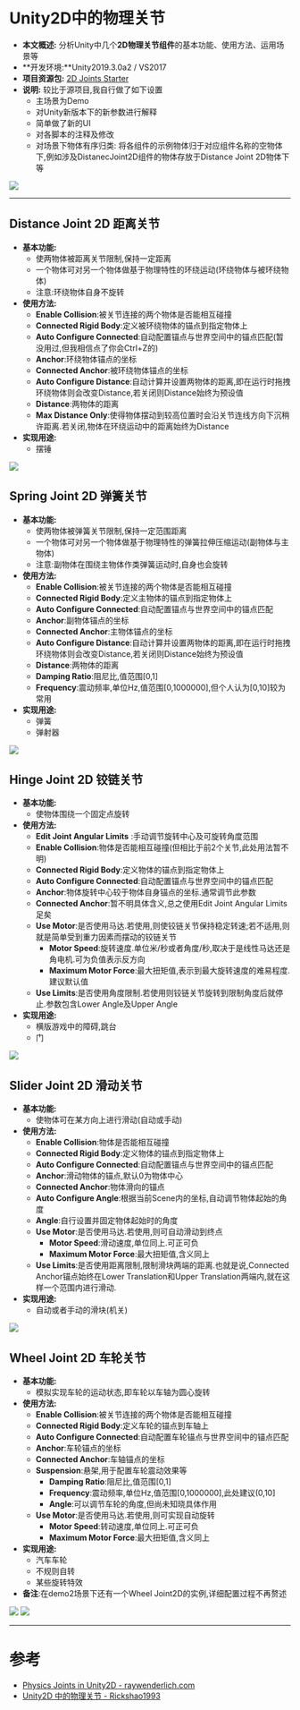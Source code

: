 # Unity2D中的物理关节
- **本文概述:** 分析Unity中几个**2D物理关节组件**的基本功能、使用方法、运用场景等
- **开发环境:**Unity2019.3.0a2 / VS2017
- **项目资源包:** [2D Joints Starter](https://www.raywenderlich.com/1766-physics-joints-in-unity-2d)
- **说明:** 较比于源项目,我自行做了如下设置
	- 主场景为Demo
	- 对Unity新版本下的新参数进行解释
	- 简单做了新的UI
	- 对各脚本的注释及修改
	- 对场景下物体有序归类: 将各组件的示例物体归于对应组件名称的空物体下,例如涉及DistanecJoint2D组件的物体存放于Distance Joint 2D物体下等

![](https://img2018.cnblogs.com/blog/1688704/201909/1688704-20190912111042477-397631045.gif)

----------------

## Distance Joint 2D 距离关节
- **基本功能:**
	- 使两物体被距离关节限制,保持一定距离
	- 一个物体可对另一个物体做基于物理特性的环绕运动(环绕物体与被环绕物体)
	- 注意:环绕物体自身不旋转
- **使用方法:** 
	- **Enable Collision**:被关节连接的两个物体是否能相互碰撞
	- **Connected Rigid Body**:定义被环绕物体的锚点到指定物体上
	- **Auto Configure Connected**:自动配置锚点与世界空间中的锚点匹配(暂没用过,但我相信点了你会Ctrl+Z的)
	- **Anchor**:环绕物体锚点的坐标
	- **Connected Anchor**:被环绕物体锚点的坐标
	- **Auto Configure Distance**:自动计算并设置两物体的距离,即在运行时拖拽环绕物体则会改变Distance,若关闭则Distance始终为预设值
	- **Distance**:两物体的距离
	- **Max Distance Only**:使得物体摆动到较高位置时会沿关节连线方向下沉稍许距离.若关闭,物体在环绕运动中的距离始终为Distance
- **实现用途:**
	- 摆锤

![](https://img2018.cnblogs.com/blog/1688704/201909/1688704-20190912111101408-1861916546.gif)

## Spring Joint 2D 弹簧关节
- **基本功能:**
	- 使两物体被弹簧关节限制,保持一定范围距离
	- 一个物体可对另一个物体做基于物理特性的弹簧拉伸压缩运动(副物体与主物体)
	- 注意:副物体在围绕主物体作类弹簧运动时,自身也会旋转
- **使用方法:** 
	- **Enable Collision**:被关节连接的两个物体是否能相互碰撞
	- **Connected Rigid Body**:定义主物体的锚点到指定物体上
	- **Auto Configure Connected**:自动配置锚点与世界空间中的锚点匹配
	- **Anchor**:副物体锚点的坐标
	- **Connected Anchor**:主物体锚点的坐标
	- **Auto Configure Distance**:自动计算并设置两物体的距离,即在运行时拖拽环绕物体则会改变Distance,若关闭则Distance始终为预设值
	- **Distance**:两物体的距离
	- **Damping Ratio**:阻尼比,值范围[0,1]
	- **Frequency**:震动频率,单位Hz,值范围[0,1000000],但个人认为[0,10]较为常用
- **实现用途:**
	- 弹簧
	- 弹射器

![](https://img2018.cnblogs.com/blog/1688704/201909/1688704-20190912111117794-1654017808.gif)

## Hinge Joint 2D 铰链关节
- **基本功能:**
	- 使物体围绕一个固定点旋转
- **使用方法:** 
	- **Edit Joint Angular Limits** :手动调节旋转中心及可旋转角度范围
	- **Enable Collision**:物体是否能相互碰撞(但相比于前2个关节,此处用法暂不明)
	- **Connected Rigid Body**:定义物体的锚点到指定物体上
	- **Auto Configure Connected**:自动配置锚点与世界空间中的锚点匹配
	- **Anchor**:物体旋转中心较于物体自身锚点的坐标.通常调节此参数
	- **Connected Anchor**:暂不明具体含义,总之使用Edit Joint Angular Limits足矣
	- **Use Motor**:是否使用马达.若使用,则使铰链关节保持稳定转速;若不适用,则就是简单受到重力因素而摆动的铰链关节
		- **Motor Speed**:旋转速度.单位米/秒或者角度/秒,取决于是线性马达还是角电机.可为负值表示反方向
		- **Maximum Motor Force**:最大扭矩值,表示到最大旋转速度的难易程度.建议默认值
	- **Use Limits**:是否使用角度限制.若使用则铰链关节旋转到限制角度后就停止.参数包含Lower Angle及Upper Angle
- **实现用途:**
	- 横版游戏中的障碍,跳台
	- 门

![](https://img2018.cnblogs.com/blog/1688704/201909/1688704-20190912111131691-732444775.gif)

## Slider Joint 2D 滑动关节
- **基本功能:**
	- 使物体可在某方向上进行滑动(自动或手动)
- **使用方法:** 
	- **Enable Collision**:物体是否能相互碰撞
	- **Connected Rigid Body**:定义物体的锚点到指定物体上
	- **Auto Configure Connected**:自动配置锚点与世界空间中的锚点匹配
	- **Anchor**:滑动物体的锚点,默认0为物体中心
	- **Connected Anchor**:物体滑向的锚点
	- **Auto Configure Angle**:根据当前Scene内的坐标,自动调节物体起始的角度
	- **Angle**:自行设置并固定物体起始时的角度
	- **Use Motor**:是否使用马达.若使用,则可自动滑动到终点
		- **Motor Speed**:滑动速度,单位同上.可正可负
		- **Maximum Motor Force**:最大扭矩值,含义同上
	- **Use Limits**:是否使用距离限制,限制滑块两端的距离.也就是说,Connected Anchor锚点始终在Lower Translation和Upper Translation两端内,就在这样一个范围内进行滑动.
- **实现用途:**
	- 自动或者手动的滑块(机关)

![](https://img2018.cnblogs.com/blog/1688704/201909/1688704-20190912111144366-755821371.gif)

## Wheel Joint 2D 车轮关节
- **基本功能:**
	- 模拟实现车轮的运动状态,即车轮以车轴为圆心旋转
- **使用方法:** 
	- **Enable Collision**:被关节连接的两个物体是否能相互碰撞
	- **Connected Rigid Body**:定义车轮的锚点到车轴上
	- **Auto Configure Connected**:自动配置车轮锚点与世界空间中的锚点匹配
	- **Anchor**:车轮锚点的坐标
	- **Connected Anchor**:车轴锚点的坐标
	- **Suspension**:悬架,用于配置车轮震动效果等
		- **Damping Ratio**:阻尼比,值范围[0,1]
		- **Frequency**:震动频率,单位Hz,值范围[0,1000000],此处建议(0,10]
		- **Angle**:可以调节车轮的角度,但尚未知晓具体作用
	- **Use Motor**:是否使用马达.若使用,则可实现自动旋转
		- **Motor Speed**:转动速度,单位同上.可正可负
		- **Maximum Motor Force**:最大扭矩值,含义同上
- **实现用途:**
	- 汽车车轮
	- 不规则自转
	- 某些旋转特效
- **备注**:在demo2场景下还有一个Wheel Joint2D的实例,详细配置过程不再赘述

![](https://img2018.cnblogs.com/blog/1688704/201909/1688704-20190912111607802-589332371.gif)
![](https://img2018.cnblogs.com/blog/1688704/201909/1688704-20190912111227695-1373695724.gif)

--------------

# 参考
- [Physics Joints in Unity2D - raywenderlich.com](https://www.raywenderlich.com/1766-physics-joints-in-unity-2d)
- [Unity2D 中的物理关节 - Rickshao1993](https://blog.csdn.net/rickshaozhiheng/article/details/78509632)